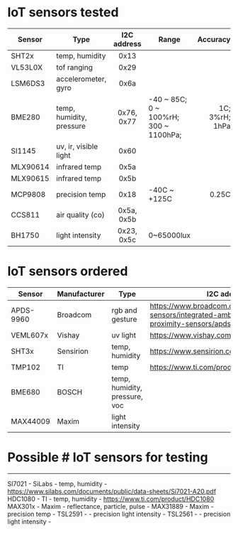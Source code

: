 # IoT sensors tested
| Sensor | Type                   | I2C address | Range      | Accuracy | Resolution | Manufacturer |
| ------ | ---------------------- |:-----------:| ---------- | --------:| ---------- | ------------ |
|SHT2x   |temp, humidity          |0x13         |            |          |            |[Sensirion](https://www.sensirion.com/sht21)|
|VL53L0X |tof ranging             |0x29         |            |          |            |[STMicro](https://www.st.com/en/imaging-and-photonics-solutions/vl53l0x.html)|
|LSM6DS3 |accelerometer, gyro     |0x6a         |            |          |            |[STMicro](https://www.st.com/resource/en/datasheet/lsm6ds3.pdf)|
|BME280  |temp, humidity, pressure|0x76, 0x77   |-40 ~ 85C; 0 ~ 100%rH; 300 ~ 1100hPa; |1C; 3%rH; 1hPa|0.01C; 0.008%rH; 0.18Pa|[BOSCH](https://www.bosch-sensortec.com/products/environmental-sensors/humidity-sensors-bme280)|
|SI1145  |uv, ir, visible light   |0x60         |            |          |            |[SiLabs](https://www.silabs.com/documents/public/data-sheets/Si1145-46-47.pdf)|
|MLX90614|infrared temp           |0x5a         |            |          |            |[Melexis](https://www.melexis.com/en/product/MLX90614/Digital-Plug-Play-Infrared-Thermometer-TO-Can)|
|MLX90615|infrared temp           |0x5b         |            |          |            |[Melexis](https://www.melexis.com/en/product/MLX90615/Digital-Plug-Play-Infrared-Thermometer-Ultra-Small-TO-Can)|
|MCP9808 |precision temp          |0x18         |-40C ~ +125C|     0.25C|0.0625C     |[Microchip](https://ww1.microchip.com/downloads/en/DeviceDoc/25095A.pdf)|
|CCS811  |air quality (co)        |0x5a, 0x5b   |            |          |            |[ScioSense](https://www.sciosense.com/products/environmental-sensors/ccs811-gas-sensor-solution/)|
|BH1750  |light intensity         |0x23, 0x5c   |0~65000lux  |          |            |[Rohm](http://rohmfs.rohm.com/en/products/databook/datasheet/ic/sensor/light/bh1721fvc-e.pdf)|

# IoT sensors ordered
| Sensor    | Manufacturer | Type                         | I2C address | Range | Accuracy | Resolution |
| --------- | ------------ | ---------------------------- | ----------- | ----- | -------- | ---------- |
| APDS-9960 | Broadcom     |rgb and gesture               | https://www.broadcom.com/products/optical-sensors/integrated-ambient-light-and-proximity-sensors/apds-9960
| VEML607x  | Vishay       |uv light                      | https://www.vishay.com/ppg?84277
| SHT3x     | Sensirion    |temp, humidity                | https://www.sensirion.com/sht30/
| TMP102    | TI           |temp                          | https://www.ti.com/product/TMP102
| BME680    | BOSCH        |temp, humidity, pressure, voc |
| MAX44009  | Maxim        |light intensity               |

# Possible # IoT sensors for testing
------------------------------------------------------------------------
SI7021          - SiLabs    - temp, humidity                - https://www.silabs.com/documents/public/data-sheets/Si7021-A20.pdf
HDC1080         - TI        - temp, humidity                - https://www.ti.com/product/HDC1080
MAX301x         - Maxim     - reflectance, particle, pulse  -
MAX31889        - Maxim     - precision temp                -
TSL2591         -           - precision light intensity     -
TSL2561         -           - precision light intensity     -

